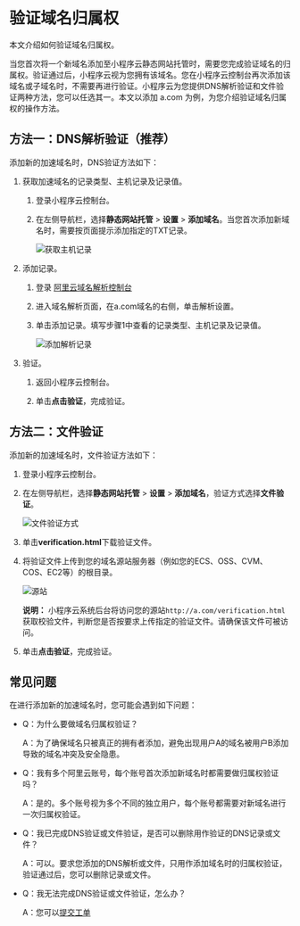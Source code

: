 # 验证域名归属权

本文介绍如何验证域名归属权。

当您首次将一个新域名添加至小程序云静态网站托管时，需要您完成验证域名的归属权。验证通过后，小程序云视为您拥有该域名。您在小程序云控制台再次添加该域名或子域名时，不需要再进行验证。小程序云为您提供DNS解析验证和文件验证两种方法，您可以任选其一。本文以添加 a.com 为例，为您介绍验证域名归属权的操作方法。

## 方法一：DNS解析验证（推荐）

添加新的加速域名时，DNS验证方法如下：

1.  获取加速域名的记录类型、主机记录及记录值。

    1.  登录小程序云控制台。

    2.  在左侧导航栏，选择**静态网站托管** \> **设置** \> **添加域名**。当您首次添加新域名时，需要按页面提示添加指定的TXT记录。

        ![获取主机记录](https://static-aliyun-doc.oss-accelerate.aliyuncs.com/assets/img/zh-CN/3512420061/p166921.png)

2.  添加记录。

    1.  登录 [阿里云域名解析控制台](https://dc.console.aliyun.com/dns?spm=a2c4g.11186623.2.22.5b6f2692EThBLT)

    2.  进入域名解析页面，在a.com域名的右侧，单击解析设置。

    3.  单击添加记录。填写步骤1中查看的记录类型、主机记录及记录值。

        ![添加解析记录](https://static-aliyun-doc.oss-accelerate.aliyuncs.com/assets/img/zh-CN/3512420061/p166926.png)

3.  验证。

    1.  返回小程序云控制台。

    2.  单击**点击验证**，完成验证。


## 方法二：文件验证

添加新的加速域名时，文件验证方法如下：

1.  登录小程序云控制台。

2.  在左侧导航栏，选择**静态网站托管** \> **设置** \> **添加域名**，验证方式选择**文件验证**。

    ![文件验证方式](https://static-aliyun-doc.oss-accelerate.aliyuncs.com/assets/img/zh-CN/4512420061/p166928.png)

3.  单击**verification.html**下载验证文件。

4.  将验证文件上传到您的域名源站服务器（例如您的ECS、OSS、CVM、COS、EC2等）的根目录。

    ![源站](https://static-aliyun-doc.oss-accelerate.aliyuncs.com/assets/img/zh-CN/4512420061/p166929.png)

    **说明：** 小程序云系统后台将访问您的源站`http://a.com/verification.html`获取校验文件，判断您是否按要求上传指定的验证文件。请确保该文件可被访问。

5.  单击**点击验证**，完成验证。


## 常见问题

在进行添加新的加速域名时，您可能会遇到如下问题：

-   Q：为什么要做域名归属权验证？

    A：为了确保域名只被真正的拥有者添加，避免出现用户A的域名被用户B添加导致的域名冲突及安全隐患。

-   Q：我有多个阿里云账号，每个账号首次添加新域名时都需要做归属权验证吗？

    A：是的。多个账号视为多个不同的独立用户，每个账号都需要对新域名进行一次归属权验证。

-   Q：我已完成DNS验证或文件验证，是否可以删除用作验证的DNS记录或文件？

    A：可以。要求您添加的DNS解析或文件，只用作添加域名时的归属权验证，验证通过后，您可以删除记录或文件。

-   Q：我无法完成DNS验证或文件验证，怎么办？

    A：您可以[提交工单](https://selfservice.console.aliyun.com/ticket/createIndex.htm?spm=a2c4g.11186623.2.32.5b6f2692EThBLT)


